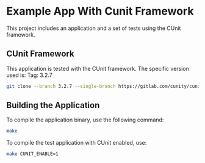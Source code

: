 # Example App With Cunit Framework

This project includes an application and a set of tests using the CUnit framework.

## CUnit Framework

This application is tested with the CUnit framework. The specific version used is: Tag: 3.2.7

```bash
git clone --branch 3.2.7 --single-branch https://gitlab.com/cunity/cunit.git open-source/cunit
```

## Building the Application

To compile the application binary, use the following command:

```bash
make
```

To compile the test application with CUnit enabled, use:

```bash
make CUNIT_ENABLE=1
```

